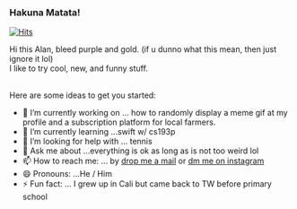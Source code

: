 ### Hakuna Matata!
[![Hits](https://hits.seeyoufarm.com/api/count/incr/badge.svg?url=https%3A%2F%2Fgithub.com%2Falanlin24&count_bg=%23337CCF&title_bg=%23555555&icon=&icon_color=%23E7E7E7&title=views&edge_flat=false)](https://hits.seeyoufarm.com)
<!--
**alanlin24/alanlin24** is a ✨ _special_ ✨ repository because its `README.md` (this file) appears on your GitHub profile.
-->
Hi this Alan, bleed purple and gold. (if u dunno what this mean, then just ignore it lol) <br>
I like to try cool, new, and funny stuff. <br>

<br>
Here are some ideas to get you started:

- 🔭 I’m currently working on ... how to randomly display a meme gif at my profile and a subscription platform for local farmers.
- 🌱 I’m currently learning ...swift w/ cs193p
- 🤔 I’m looking for help with ... tennis
- 💬 Ask me about ...everything is ok as long as is not too weird lol
- 📫 How to reach me: ... by [drop me a mail](alanlin24@ntu.im) or [dm me on instagram](https://www.instagram.com/alanlin24/)
- 😄 Pronouns: ...He / Him
- ⚡ Fun fact: ... I grew up in Cali but came back to TW before primary school
